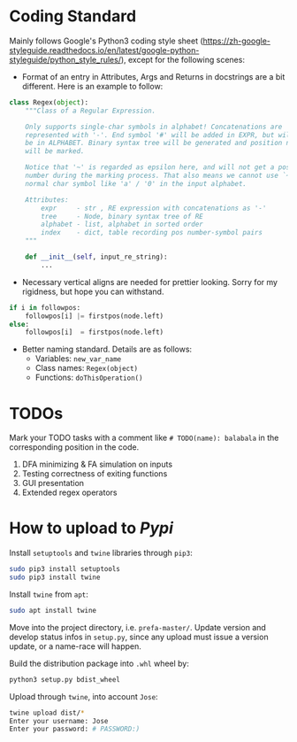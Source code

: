 # Coding Standard
Mainly follows Google's Python3 coding style sheet (https://zh-google-styleguide.readthedocs.io/en/latest/google-python-styleguide/python_style_rules/), except for the following scenes:

- Format of an entry in Attributes, Args and Returns in docstrings are a bit different. Here is an example to follow:
```python
class Regex(object):
    """Class of a Regular Expression.

    Only supports single-char symbols in alphabet! Concatenations are
    represented with '-'. End symbol '#' will be added in EXPR, but will not
    be in ALPHABET. Binary syntax tree will be generated and position numbers
    will be marked.

    Notice that '~' is regarded as epsilon here, and will not get a position
    number during the marking process. That also means we cannot use `~` as a
    normal char symbol like 'a' / '0' in the input alphabet.

    Attributes:
        expr     - str , RE expression with concatenations as '-'
        tree     - Node, binary syntax tree of RE
        alphabet - list, alphabet in sorted order
        index    - dict, table recording pos number-symbol pairs
    """

    def __init__(self, input_re_string):
        ...
```
- Necessary vertical aligns are needed for prettier looking. Sorry for my rigidness, but hope you can withstand.
```python
if i in followpos:
    followpos[i] |= firstpos(node.left)
else:
    followpos[i]  = firstpos(node.left)
```
- Better naming standard. Details are as follows:
    - Variables:   `new_var_name`
    - Class names: `Regex(object)`
    - Functions:   `doThisOperation()`

# TODOs
Mark your TODO tasks with a comment like `# TODO(name): balabala` in the corresponding position in the code.

1. DFA minimizing & FA simulation on inputs
2. Testing correctness of exiting functions
3. GUI presentation
4. Extended regex operators

# How to upload to *Pypi*
Install `setuptools` and `twine` libraries through `pip3`:
```bash
sudo pip3 install setuptools
sudo pip3 install twine
```

Install `twine` from `apt`:
```bash
sudo apt install twine
```

Move into the project directory, i.e. `prefa-master/`. Update version and develop status infos in `setup.py`, since any upload must issue a version update, or a name-race will happen.

Build the distribution package into `.whl` wheel by:
```bash
python3 setup.py bdist_wheel
```

Upload through `twine`, into account `Jose`:
```bash
twine upload dist/*
Enter your username: Jose
Enter your password: # PASSWORD:)
```
